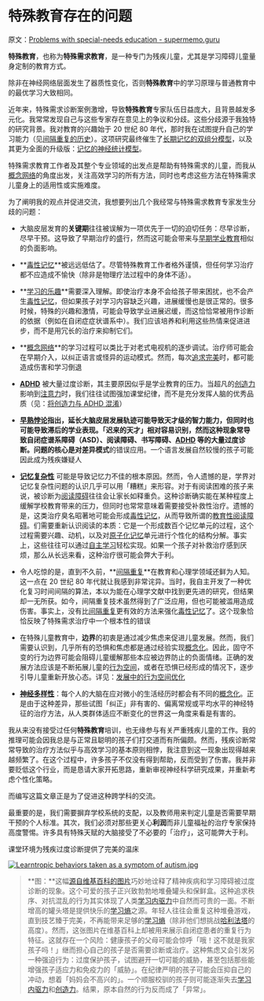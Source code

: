 # 特殊教育存在的问题

原文：[Problems with special-needs education - supermemo.guru](https://supermemo.guru/wiki/Problems_with_special-needs_education)

**特殊教育**，也称为**特殊需求教育**，是一种专门为残疾儿童，尤其是学习障碍儿童量身定制的教育方式。

除非在神经网络层面发生了器质性变化，否则**特殊教育**中的学习原理与普通教育中的最优学习大致相同。

近年来，特殊需求诊断案例激增，导致**特殊教育**专家队伍日益庞大，且背景越发多元化。我常常发现自己与这些专家存在意见上的争议和分歧。这些分歧源于我独特的研究背景。我对教育的兴趣始于 20 世纪 80 年代，那时我在试图提升自己的学习能力（见[间隔重复的历史](https://supermemo.guru/wiki/History_of_spaced_repetition)）。这项研究最终催生了[长期记忆的双组分模型](https://supermemo.guru/wiki/Two_component_model_of_long-term_memory)，以及其更为全面的升级版：[记忆的神经统计模型](https://supermemo.guru/wiki/Neurostatistical_Model_of_Memory)。

特殊需求教育工作者及其整个专业领域的出发点是帮助有特殊需求的儿童，而我从[概念网络](https://supermemo.guru/wiki/Concept_network)的角度出发，关注高效学习的所有方法，同时也考虑这些方法在特殊需求儿童身上的适用性或实施难度。

为了阐明我的观点并促进交流，我想要列出几个我经常与特殊需求教育专家发生分歧的问题：

- 大脑皮层发育的**关键期**往往被误解为一项优先于一切的迫切任务：尽早诊断，尽早干预。这导致了早期治疗的盛行，然而这可能会带来与[早期学业教育](https://supermemo.guru/wiki/Early_academic_instruction)相似的负面影响。

- **[毒性记忆](https://supermemo.guru/wiki/Toxic_memory)**被远远低估了。尽管特殊教育工作者格外谨慎，但任何学习治疗都不应造成不愉快（除非是物理疗法过程中的身体不适）。

- **[学习的乐趣](https://supermemo.guru/wiki/Pleasure_of_learning)**需要深入理解。即使治疗本身不会给孩子带来困扰，也不会产生[毒性记忆](https://supermemo.guru/wiki/Toxic_memory)，但如果孩子对学习内容缺乏兴趣，进展缓慢也是很正常的。很多时候，特殊的兴趣和激情，可能会导致学业进展迟缓，而这恰恰常被用作诊断的依据（例如在自闭症症状谱系中）。我们应该培养和利用这些热情来促进进步，而不是用冗长的治疗来抑制它们。

- **[概念网络](https://supermemo.guru/wiki/Concept_network)**的学习过程可以类比于对老式电视机的逐步调试。治疗师可能会在早期介入，以纠正语言或怪异的运动模式。然而，每次[追求完美](https://supermemo.guru/wiki/Perfectionism)时，都可能造成伤害和学习倒退

- **[ADHD](https://supermemo.guru/wiki/ADHD)** 被大量过度诊断，其主要原因似乎是学业教育的压力。当超凡的[创造力](https://supermemo.guru/wiki/Creativity)影响到[注意力](https://supermemo.guru/wiki/Attention)时，我们往往试图强加课堂纪律，而不是充分发挥人脑的优秀品质（见：[将创造力与 ADHD 混淆](https://supermemo.guru/wiki/Confusing_creativity_with_ADHD)）

- **[早熟悖论](https://supermemo.guru/wiki/Precocity_paradox)**指出，延长大脑皮层发展轨迹可能导致天才级的智力能力，但同时也可能导致滞后的学业表现。「迟来的天才」相对容易识别，然而这种现象常导致自闭症谱系障碍（ASD）、阅读障碍、书写障碍、[ADHD](https://supermemo.guru/wiki/ADHD) 等的大量过度诊断。问题的核心是对**差异模式**的错误应用。一个语言发展自然较慢的孩子可能因此成为残疾嫌疑人

- **[记忆复杂性](https://supermemo.guru/wiki/Memory_complexity)** 可能是导致记忆力不佳的根本原因。然而，令人遗憾的是，学界对记忆复杂性问题的认识几乎可以用「糟糕」来形容。对于有阅读困难的孩子来说，被诊断为[阅读障碍](https://supermemo.guru/wiki/Dyslexia)往往会让家长如释重负。这种诊断确实能在某种程度上缓解学校教育带来的压力，但同时也常常意味着需要接受补救性治疗。遗憾的是，这类治疗臭名昭著地可能会形成[毒性记忆](https://supermemo.guru/wiki/Toxic_memories)，从而导致所谓的[教育性阅读障碍](https://supermemo.guru/wiki/Educational_dyslexia)。们需要重新认识阅读的本质：它是一个形成数百个记忆单元的过程，这个过程需要兴趣、动机，以及对[原子化记忆](https://supermemo.guru/wiki/Atomic_memory)单元进行个性化的结构分解。事实上，这些往往可以通过[自主学习](https://supermemo.guru/wiki/Self-learning)轻松实现。如果一个孩子对补救治疗感到厌烦，那么从长远来看，这种治疗很可能会弊大于利。

- 令人吃惊的是，直到不久前，**[间隔重复](https://supermemo.guru/wiki/Spaced_repetition)**在教育和心理学领域还鲜为人知。这一点在 20 世纪 80 年代就让我感到非常诧异。当时，我自主开发了一种优化复习时间间隔的算法，本以为能在心理学文献中找到更先进的研究，但结果却一无所获。如今，间隔重复技术虽然得到了广泛应用，但也可能被滥用造成伤害。事实上，没有比[间隔重复](https://supermemo.guru/wiki/Spaced_repetition)更有效的方法来强化[毒性记忆](https://supermemo.guru/wiki/Toxic_memory)了。这个现象恰恰反映了特殊需求治疗中一个根本性的错误

- 在特殊儿童教育中，**边界**的初衷是通过减少焦虑来促进儿童发展。然而，我们需要认识到，几乎所有的恐惧和焦虑都是通过经验实现[概念化](https://supermemo.guru/wiki/Conceptualization)。因此，固守不变的行为边界可能会阻碍儿童缓解那些本应被边界防止的负面情绪。正确的发展方法应该是不断拓展儿童的[行为空间](https://supermemo.guru/wiki/Behavioral_space)，或者在恐惧已经形成的情况下，逐步引导儿童重新开放心态。详见：[发展中的行为空间优化](https://supermemo.guru/wiki/Optimization_of_behavioral_spaces_in_development)

- **[神经多样性](https://supermemo.guru/wiki/Neurodiversity)**：每个人的大脑在应对微小的生活经历时都会有不同的[概念化](https://supermemo.guru/wiki/Conceptualization)。正是由于这种差异，那些试图「纠正」非有害的、偏离常规或平均水平的神经特征的治疗方法，从人类群体适应不断变化的世界这一角度来看是有害的。

我从来没有接受过任何**特殊教育**培训，也无缘参与有关严重残疾儿童的工作。我的推理可能会因我总是与正常且聪明的孩子们打交道而有所偏颇。然而，残疾诊断常常导致的治疗方法似乎与高效学习的基本原则相悖，我注意到这一现象出现得越来越频繁了。在这个过程中，许多孩子不仅没有得到帮助，反而受到了伤害。我并非要贬低这个行业，而是恳请大家开拓思路，重新审视神经科学研究成果，并重新考虑个性化策略。

而编写这篇文章正是为了促进这种跨学科的交流。

最重要的是，我们需要摒弃学校系统的支配，以及教师用来判定儿童是否需要早期干预的个人标准。其次，我们必须对那些更关心**利润**而非儿童福祉的治疗专家保持高度警惕。许多具有特殊天赋的大脑接受了不必要的「治疗」，这可能弊大于利。

课堂环境为残疾过度诊断提供了完美的温床

[![Learntropic behaviors taken as a symptom of autism.jpg](https://supermemo.guru/images/thumb/1/19/Learntropic_behaviors_taken_as_a_symptom_of_autism.jpg/300px-Learntropic_behaviors_taken_as_a_symptom_of_autism.jpg)](https://supermemo.guru/wiki/File:Learntropic_behaviors_taken_as_a_symptom_of_autism.jpg)

> **图：**这幅[源自维基百科的图片](https://en.wikipedia.org/wiki/File:Autism-stacking-cans_2nd_edit.jpg)巧妙地诠释了精神疾病和学习障碍被过度诊断的现象。这个可爱的孩子正兴致勃勃地堆叠罐头和保鲜盒。这种追求秩序、对抗混乱的行为其实体现了人类[学习内驱力](https://supermemo.guru/wiki/Learn_drive)中自然而可贵的一面。不断增高的罐头塔是提供快乐的[学习熵](https://supermemo.guru/wiki/Learntropy)之源。年轻人往往会重复这种堆叠游戏，直到技艺臻于完美，不再能带来足够的[学习熵](https://supermemo.guru/wiki/Learntropy)（除非他们想挑战[哈利法塔](https://en.wikipedia.org/wiki/Burj_Khalifa)的高度）。然而，这张图片在维基百科上却被用来展示自闭症患者的重复行为特征。这就存在一个风险：健康孩子的父母可能会惊呼「哦！这不就是我家孩子吗！」继而担心自己的孩子是否需要诊断或治疗。这种焦虑又会引发另一种强迫行为：过度保护孩子，试图避开一切可能的威胁，甚至包括那些能增强孩子适应力和免疫力的「威胁」。在纪律严明的孩子可能会压抑自己的冲动，想着「妈妈会不高兴的」。一个顺服校驯的孩子则可能逐渐失去[学习内驱力](https://supermemo.guru/wiki/Learn_drive)和[创造力](https://supermemo.guru/wiki/Creativity)。结果，原本自然的行为反而成了「异常」。